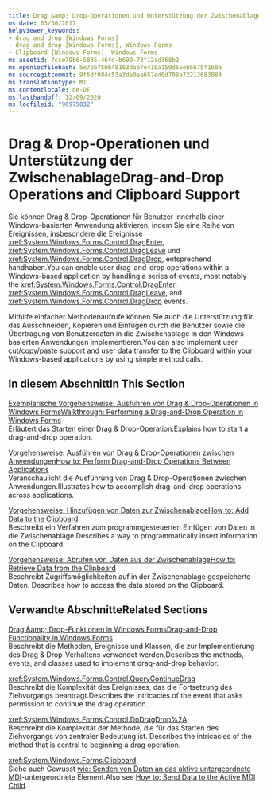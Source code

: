 ```yaml
---
title: Drag &amp; Drop-Operationen und Unterstützung der Zwischenablage
ms.date: 03/30/2017
helpviewer_keywords:
- drag and drop [Windows Forms]
- drag and drop [Windows Forms], Windows Forms
- Clipboard [Windows Forms], Windows Forms
ms.assetid: 7cce79b6-5835-46fd-b690-73f12ad368b2
ms.openlocfilehash: 5e7bb75b648163dab7e410a159d55ebbb75f1b0a
ms.sourcegitcommit: 9f6df084c53a3da0ea657ed0d708a72213683084
ms.translationtype: MT
ms.contentlocale: de-DE
ms.lasthandoff: 12/09/2020
ms.locfileid: "96975032"
---
```

# <a name="drag-and-drop-operations-and-clipboard-support"></a><span data-ttu-id="6e645-102">Drag &amp; Drop-Operationen und Unterstützung der Zwischenablage</span><span class="sxs-lookup"><span data-stu-id="6e645-102">Drag-and-Drop Operations and Clipboard Support</span></span>
<span data-ttu-id="6e645-103">Sie können Drag &amp; Drop-Operationen für Benutzer innerhalb einer Windows-basierten Anwendung aktivieren, indem Sie eine Reihe von Ereignissen, insbesondere die Ereignisse <xref:System.Windows.Forms.Control.DragEnter>, <xref:System.Windows.Forms.Control.DragLeave> und <xref:System.Windows.Forms.Control.DragDrop>, entsprechend handhaben.</span><span class="sxs-lookup"><span data-stu-id="6e645-103">You can enable user drag-and-drop operations within a Windows-based application by handling a series of events, most notably the <xref:System.Windows.Forms.Control.DragEnter>, <xref:System.Windows.Forms.Control.DragLeave>, and <xref:System.Windows.Forms.Control.DragDrop> events.</span></span>  
  
 <span data-ttu-id="6e645-104">Mithilfe einfacher Methodenaufrufe können Sie auch die Unterstützung für das Ausschneiden, Kopieren und Einfügen durch die Benutzer sowie die Übertragung von Benutzerdaten in die Zwischenablage in den Windows-basierten Anwendungen implementieren.</span><span class="sxs-lookup"><span data-stu-id="6e645-104">You can also implement user cut/copy/paste support and user data transfer to the Clipboard within your Windows-based applications by using simple method calls.</span></span>  
  
## <a name="in-this-section"></a><span data-ttu-id="6e645-105">In diesem Abschnitt</span><span class="sxs-lookup"><span data-stu-id="6e645-105">In This Section</span></span>  
 [<span data-ttu-id="6e645-106">Exemplarische Vorgehensweise: Ausführen von Drag &amp; Drop-Operationen in Windows Forms</span><span class="sxs-lookup"><span data-stu-id="6e645-106">Walkthrough: Performing a Drag-and-Drop Operation in Windows Forms</span></span>](walkthrough-performing-a-drag-and-drop-operation-in-windows-forms.md)  
 <span data-ttu-id="6e645-107">Erläutert das Starten einer Drag &amp; Drop-Operation.</span><span class="sxs-lookup"><span data-stu-id="6e645-107">Explains how to start a drag-and-drop operation.</span></span>  
  
 [<span data-ttu-id="6e645-108">Vorgehensweise: Ausführen von Drag &amp; Drop-Operationen zwischen Anwendungen</span><span class="sxs-lookup"><span data-stu-id="6e645-108">How to: Perform Drag-and-Drop Operations Between Applications</span></span>](how-to-perform-drag-and-drop-operations-between-applications.md)  
 <span data-ttu-id="6e645-109">Veranschaulicht die Ausführung von Drag &amp; Drop-Operationen zwischen Anwendungen.</span><span class="sxs-lookup"><span data-stu-id="6e645-109">Illustrates how to accomplish drag-and-drop operations across applications.</span></span>  
  
 [<span data-ttu-id="6e645-110">Vorgehensweise: Hinzufügen von Daten zur Zwischenablage</span><span class="sxs-lookup"><span data-stu-id="6e645-110">How to: Add Data to the Clipboard</span></span>](how-to-add-data-to-the-clipboard.md)  
 <span data-ttu-id="6e645-111">Beschreibt ein Verfahren zum programmgesteuerten Einfügen von Daten in die Zwischenablage.</span><span class="sxs-lookup"><span data-stu-id="6e645-111">Describes a way to programmatically insert information on the Clipboard.</span></span>  
  
 [<span data-ttu-id="6e645-112">Vorgehensweise: Abrufen von Daten aus der Zwischenablage</span><span class="sxs-lookup"><span data-stu-id="6e645-112">How to: Retrieve Data from the Clipboard</span></span>](how-to-retrieve-data-from-the-clipboard.md)  
 <span data-ttu-id="6e645-113">Beschreibt Zugriffsmöglichkeiten auf in der Zwischenablage gespeicherte Daten. </span><span class="sxs-lookup"><span data-stu-id="6e645-113">Describes how to access the data stored on the Clipboard.</span></span>  
  
## <a name="related-sections"></a><span data-ttu-id="6e645-114">Verwandte Abschnitte</span><span class="sxs-lookup"><span data-stu-id="6e645-114">Related Sections</span></span>  
 [<span data-ttu-id="6e645-115">Drag &amp;amp; Drop-Funktionen in Windows Forms</span><span class="sxs-lookup"><span data-stu-id="6e645-115">Drag-and-Drop Functionality in Windows Forms</span></span>](../drag-and-drop-functionality-in-windows-forms.md)  
 <span data-ttu-id="6e645-116">Beschreibt die Methoden, Ereignisse und Klassen, die zur Implementierung des Drag &amp; Drop-Verhaltens verwendet werden.</span><span class="sxs-lookup"><span data-stu-id="6e645-116">Describes the methods, events, and classes used to implement drag-and-drop behavior.</span></span>  
  
 <xref:System.Windows.Forms.Control.QueryContinueDrag>  
 <span data-ttu-id="6e645-117">Beschreibt die Komplexität des Ereignisses, das die Fortsetzung des Ziehvorgangs beantragt.</span><span class="sxs-lookup"><span data-stu-id="6e645-117">Describes the intricacies of the event that asks permission to continue the drag operation.</span></span>  
  
 <xref:System.Windows.Forms.Control.DoDragDrop%2A>  
 <span data-ttu-id="6e645-118">Beschreibt die Komplexität der Methode, die für das Starten des Ziehvorgangs von zentraler Bedeutung ist. </span><span class="sxs-lookup"><span data-stu-id="6e645-118">Describes the intricacies of the method that is central to beginning a drag operation.</span></span>  
  
 <xref:System.Windows.Forms.Clipboard>  
 <span data-ttu-id="6e645-119">Siehe auch Gewusst [wie: Senden von Daten an das aktive untergeordnete MDI](how-to-send-data-to-the-active-mdi-child.md)-untergeordnete Element.</span><span class="sxs-lookup"><span data-stu-id="6e645-119">Also see [How to: Send Data to the Active MDI Child](how-to-send-data-to-the-active-mdi-child.md).</span></span>
